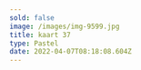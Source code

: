 ```yaml
---
sold: false
image: /images/img-9599.jpg
title: kaart 37
type: Pastel
date: 2022-04-07T08:18:08.604Z
---
```

